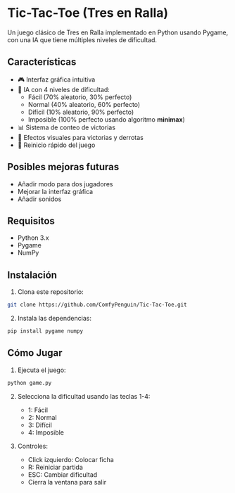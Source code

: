 # Tic-Tac-Toe (Tres en Ralla)

Un juego clásico de Tres en Ralla implementado en Python usando Pygame, con una IA que tiene múltiples niveles de dificultad.

## Características

- 🎮 Interfaz gráfica intuitiva
- 🤖 IA con 4 niveles de dificultad:
  - Fácil (70% aleatorio, 30% perfecto)
  - Normal (40% aleatorio, 60% perfecto)
  - Difícil (10% aleatorio, 90% perfecto)
  - Imposible (100% perfecto usando algoritmo **minimax**)
- 📊 Sistema de conteo de victorias
- 🎨 Efectos visuales para victorias y derrotas
- 🔄 Reinicio rápido del juego

## Posibles mejoras futuras
- Añadir modo para dos jugadores
- Mejorar la interfaz gráfica
- Añadir sonidos

## Requisitos

- Python 3.x
- Pygame
- NumPy

## Instalación

1. Clona este repositorio:
```bash
git clone https://github.com/ComfyPenguin/Tic-Tac-Toe.git
```

2. Instala las dependencias:
```bash
pip install pygame numpy
```

## Cómo Jugar

1. Ejecuta el juego:
```bash
python game.py
```

2. Selecciona la dificultad usando las teclas 1-4:
   - 1: Fácil
   - 2: Normal
   - 3: Difícil
   - 4: Imposible

3. Controles:
   - Click izquierdo: Colocar ficha
   - R: Reiniciar partida
   - ESC: Cambiar dificultad
   - Cierra la ventana para salir
